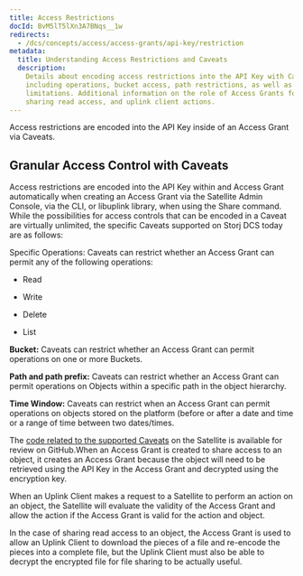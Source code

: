 ```yaml
---
title: Access Restrictions
docId: BvM5lT5lXn3A7BNqs__1w
redirects:
  - /dcs/concepts/access/access-grants/api-key/restriction
metadata:
  title: Understanding Access Restrictions and Caveats
  description:
    Details about encoding access restrictions into the API Key with Caveats,
    including operations, bucket access, path restrictions, as well as time window
    limitations. Additional information on the role of Access Grants for object retrieval,
    sharing read access, and uplink client actions.
---
```


Access restrictions are encoded into the API Key inside of an Access Grant via Caveats.

## Granular Access Control with Caveats

Access restrictions are encoded into the API Key within and Access Grant automatically when creating an Access Grant via the Satellite Admin Console, via the CLI, or libuplink library, when using the Share command. While the possibilities for access controls that can be encoded in a Caveat are virtually unlimited, the specific Caveats supported on Storj DCS today are as follows:

Specific Operations: Caveats can restrict whether an Access Grant can permit any of the following operations:

- Read

- Write

- Delete

- List

**Bucket:** Caveats can restrict whether an Access Grant can permit operations on one or more Buckets.

**Path and path prefix:** Caveats can restrict whether an Access Grant can permit operations on Objects within a specific path in the object hierarchy.

**Time Window:** Caveats can restrict when an Access Grant can permit operations on objects stored on the platform (before or after a date and time or a range of time between two dates/times.

The [code related to the supported Caveats](https://github.com/storj/common/blob/main/macaroon/apikey.go) on the Satellite is available for review on GitHub.When an Access Grant is created to share access to an object, it creates an Access Grant because the object will need to be retrieved using the API Key in the Access Grant and decrypted using the encryption key.

When an Uplink Client makes a request to a Satellite to perform an action on an object, the Satellite will evaluate the validity of the Access Grant and allow the action if the Access Grant is valid for the action and object.

In the case of sharing read access to an object, the Access Grant is used to allow an Uplink Client to download the pieces of a file and re-encode the pieces into a complete file, but the Uplink Client must also be able to decrypt the encrypted file for file sharing to be actually useful.&#x20;
